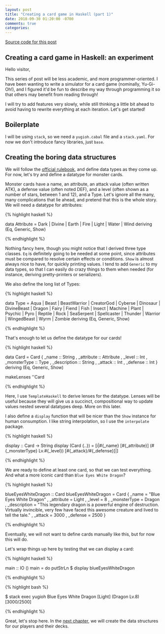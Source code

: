 ```yaml
---
layout: post
title: "Creating a card game in Haskell (part 1)"
date: 2018-09-30 01:20:00 -0700
comments: true
categories:
---
```


[Source code for this post](https://github.com/Ptival/yugioh/tree/9e0dbebb96b6c3adbd97564c11502a2cd8d10974)

Creating a card game in Haskell: an experiment
----------------------------------------------

Hello visitor,

This series of post will be less academic, and more programmer-oriented.  I have
been wanting to write a simulator for a card game (nominally, Yu-Gi-Oh!), and I
figured it'd be fun to describe my way through programming it so that others may
benefit from reading through!

I will try to add features very slowly, while still thinking a little bit ahead
to avoid having to rewrite everything at each iteration.  Let's get started!

Boilerplate
-----------

I will be using `stack`, so we need a `yugioh.cabal` file and a `stack.yaml`.
For now we don't introduce fancy libraries, just `base`.

Creating the boring data structures
-----------------------------------

We will follow the [official
rulebook](https://www.yugioh-card.com/en/rulebook/), and define data types as
they come up.  For now, let's try and define a datatype for monster cards.

Monster cards have a name, an attribute, an attack value (often written ATK), a
defense value (often noted DEF), and a level (often shown as a number of stars,
between 1 and 12), and a Type.  Let's ignore all the many, many complications
that lie ahead, and pretend that this is the whole story.  We will need a
datatype for attributes:

{% highlight haskell %}

data Attribute
  = Dark
  | Divine
  | Earth
  | Fire
  | Light
  | Water
  | Wind
  deriving (Eq, Generic, Show)

{% endhighlight %}

Nothing fancy here, though you might notice that I derived three type classes.
`Eq` is definitely going to be needed at some point, since attributes must be
compared to resolve certain effects or conditions.  `Show` is almost always nice
to have, for quickly printing values.  I tend to add `Generic` to my data types,
so that I can easily do crazy things to them when needed (for instance, deriving
pretty-printers or serializers).

We also define the long list of Types:

{% highlight haskell %}

data Type
  = Aqua
  | Beast
  | BeastWarrior
  | CreatorGod
  | Cyberse
  | Dinosaur
  | DivineBeast
  | Dragon
  | Fairy
  | Fiend
  | Fish
  | Insect
  | Machine
  | Plant
  | Psychic
  | Pyro
  | Reptile
  | Rock
  | SeaSerpent
  | Spellcaster
  | Thunder
  | Warrior
  | WingedBeast
  | Wyrm
  | Zombie
  deriving (Eq, Generic, Show)

{% endhighlight %}

That's enough to let us define the datatype for our cards!

{% highlight haskell %}

data Card = Card
  { _name        :: String
  , _attribute   :: Attribute
  , _level       :: Int
  , _monsterType :: Type
  , _description :: String
  , _attack      :: Int
  , _defense     :: Int
  }
  deriving (Eq, Generic, Show)

makeLenses ''Card

{% endhighlight %}

Here, I use `TemplateHaskell` to derive lenses for the datatype.  Lenses will be
useful because they will give us a succinct, compositional way to update values
nested several datatypes deep.  More on this later.

I also define a `display` function that will be nicer than the `Show` instance
for human consumption.  I like string interpolation, so I use the `interpolate`
package.

{% highlight haskell %}

display :: Card -> String
display (Card {..}) =
  [i|#{_name} [#{_attribute}] (#{_monsterType} Lv.#{_level}) [#{_attack}/#{_defense}]|]

{% endhighlight %}

We are ready to define at least one card, so that we can test everything.  And
what a more iconic card than `Blue Eyes White Dragon`?

{% highlight haskell %}

blueEyesWhiteDragon :: Card
blueEyesWhiteDragon = Card
  { _name        = "Blue Eyes White Dragon"
  , _attribute   = Light
  , _level       = 8
  , _monsterType = Dragon
  , _description = "This legendary dragon is a powerful engine of destruction. Virtually invincible, very few have faced this awesome creature and lived to tell the tale."
  , _attack      = 3000
  , _defense     = 2500
  }

{% endhighlight %}

Eventually, we will not want to define cards manually like this, but for now
this will do.

Let's wrap things up here by testing that we can display a card:

{% highlight haskell %}

main :: IO ()
main = do
  putStrLn $ display blueEyesWhiteDragon

{% endhighlight %}

{% highlight bash %}

$ stack exec yugioh
Blue Eyes White Dragon [Light] (Dragon Lv.8) [3000/2500]

{% endhighlight %}

Great, let's stop here.  In the [next
chapter](https://ptival.github.io/2018/09/30/card-game-02/), we will create the
data structures for our players and their decks.
